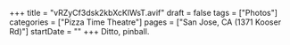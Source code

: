 +++
title = "vRZyCf3dsk2kbXcKlWsT.avif"
draft = false
tags = ["Photos"]
categories = ["Pizza Time Theatre"]
pages = ["San Jose, CA (1371 Kooser Rd)"]
startDate = ""
+++
Ditto, pinball.
